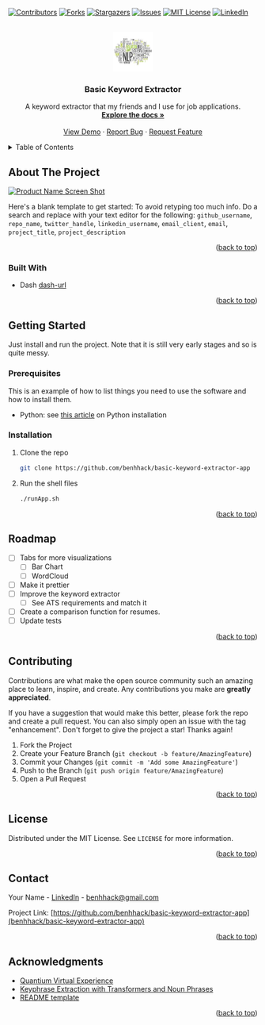<!-- See: https://github.com/othneildrew/Best-README-Template -->
<a name="readme-top"></a>


<!-- PROJECT SHIELDS -->
[![Contributors][contributors-shield]][contributors-url]
[![Forks][forks-shield]][forks-url]
[![Stargazers][stars-shield]][stars-url]
[![Issues][issues-shield]][issues-url]
[![MIT License][license-shield]][license-url]
[![LinkedIn][linkedin-shield]][linkedin-url]



<!-- PROJECT LOGO -->
<br />
<div align="center">
  <a href="https://github.com/benhhack/basic-keyword-extractor-app">
    <img src="images/logo.jpeg" alt="Logo" width="80" height="80">
  </a>

<h3 align="center">Basic Keyword Extractor</h3>

  <p align="center">
    A keyword extractor that my friends and I use for job applications.
    <br />
    <a href="https://github.com/benhhack/basic-keyword-extractor-app"><strong>Explore the docs »</strong></a>
    <br />
    <br />
    <a href="https://github.com/benhhack/basic-keyword-extractor-app">View Demo</a>
    ·
    <a href="https://github.com/benhhack/basic-keyword-extractor-app/issues">Report Bug</a>
    ·
    <a href="https://github.combenhhack/basic-keyword-extractor-app/issues">Request Feature</a>
  </p>
</div>


<!-- TABLE OF CONTENTS -->
<details>
  <summary>Table of Contents</summary>
  <ol>
    <li>
      <a href="#about-the-project">About The Project</a>
      <ul>
        <li><a href="#built-with">Built With</a></li>
      </ul>
    </li>
    <li>
      <a href="#getting-started">Getting Started</a>
      <ul>
        <li><a href="#prerequisites">Prerequisites</a></li>
        <li><a href="#installation">Installation</a></li>
      </ul>
    </li>
    <li><a href="#usage">Usage</a></li>
    <li><a href="#roadmap">Roadmap</a></li>
    <li><a href="#contributing">Contributing</a></li>
    <li><a href="#license">License</a></li>
    <li><a href="#contact">Contact</a></li>
    <li><a href="#acknowledgments">Acknowledgments</a></li>
  </ol>
</details>



<!-- ABOUT THE PROJECT -->
## About The Project

[![Product Name Screen Shot][product-screenshot]](https://example.com)

Here's a blank template to get started: To avoid retyping too much info. Do a search and replace with your text editor for the following: `github_username`, `repo_name`, `twitter_handle`, `linkedin_username`, `email_client`, `email`, `project_title`, `project_description`

<p align="right">(<a href="#readme-top">back to top</a>)</p>



### Built With

* Dash [dash-url]

<p align="right">(<a href="#readme-top">back to top</a>)</p>



<!-- GETTING STARTED -->
## Getting Started

Just install and run the project. Note that it is still very early stages and so is quite messy.

### Prerequisites

This is an example of how to list things you need to use the software and how to install them.
* Python: see [this article](https://realpython.com/installing-python/) on Python installation

### Installation

1. Clone the repo
   ```sh
   git clone https://github.com/benhhack/basic-keyword-extractor-app
   ```
2. Run the shell files
   ```sh
   ./runApp.sh
   ```

<p align="right">(<a href="#readme-top">back to top</a>)</p>



<!-- USAGE EXAMPLES 
## Usage

Use this space to show useful examples of how a project can be used. Additional screenshots, code examples and demos work well in this space. You may also link to more resources.

_For more examples, please refer to the [Documentation](https://example.com)_

<p align="right">(<a href="#readme-top">back to top</a>)</p> 



<!-- ROADMAP -->
## Roadmap

- [ ] Tabs for more visualizations
  - [ ] Bar Chart
  - [ ] WordCloud
- [ ] Make it prettier
- [ ] Improve the keyword extractor
  - [ ] See ATS requirements and match it
- [ ] Create a comparison function for resumes.
- [ ] Update tests

<!-- See the [open issues][issues-url] for a full list of proposed features (and known issues). -->

<p align="right">(<a href="#readme-top">back to top</a>)</p>



<!-- CONTRIBUTING -->
## Contributing

Contributions are what make the open source community such an amazing place to learn, inspire, and create. Any contributions you make are **greatly appreciated**.

If you have a suggestion that would make this better, please fork the repo and create a pull request. You can also simply open an issue with the tag "enhancement".
Don't forget to give the project a star! Thanks again!

1. Fork the Project
2. Create your Feature Branch (`git checkout -b feature/AmazingFeature`)
3. Commit your Changes (`git commit -m 'Add some AmazingFeature'`)
4. Push to the Branch (`git push origin feature/AmazingFeature`)
5. Open a Pull Request

<p align="right">(<a href="#readme-top">back to top</a>)</p>



<!-- LICENSE -->
## License

Distributed under the MIT License. See `LICENSE` for more information.

<p align="right">(<a href="#readme-top">back to top</a>)</p>



<!-- CONTACT -->
## Contact

Your Name - [LinkedIn][linkedin-url] - benhhack@gmail.com

Project Link: [https://github.com/benhhack/basic-keyword-extractor-app](benhhack/basic-keyword-extractor-app)

<p align="right">(<a href="#readme-top">back to top</a>)</p>



<!-- ACKNOWLEDGMENTS -->
## Acknowledgments

* [Quantium Virtual Experience](https://www.theforage.com/virtual-internships/prototype/jhiG2W9K8KLZK8nXP/Quantium:-Software-Engineering-Virtual-Experience-Program?ref=PsadgDZ2Bnb8Z5joN)
* [Keyphrase Extraction with Transformers and Noun Phrases](https://towardsdatascience.com/enhancing-keybert-keyword-extraction-results-with-keyphrasevectorizers-3796fa93f4db)
* [README template](https://github.com/othneildrew/Best-README-Template)
<p align="right">(<a href="#readme-top">back to top</a>)</p>



<!-- MARKDOWN LINKS & IMAGES -->
<!-- https://www.markdownguide.org/basic-syntax/#reference-style-links -->
[contributors-shield]: https://img.shields.io/github/contributors/benhhack/basic-keyword-extractor-app.svg?style=for-the-badge
[contributors-url]: https://github.com/benhhack/basic-keyword-extractor-app/graphs/contributors
[forks-shield]: https://img.shields.io/github/forks/benhhack/basic-keyword-extractor-app.svg?style=for-the-badge
[forks-url]: https://github.com/benhhack/basic-keyword-extractor-app/network/members
[stars-shield]: https://img.shields.io/github/stars/benhhack/basic-keyword-extractor-app.svg?style=for-the-badge
[stars-url]: https://github.com/benhhack/basic-keyword-extractor-app/stargazers
[issues-shield]: https://img.shields.io/github/issues/benhhack/basic-keyword-extractor-app.svg?style=for-the-badge
[issues-url]: https://github.com/benhhack/basic-keyword-extractor-app/issues
[license-shield]: https://img.shields.io/github/license/benhhack/basic-keyword-extractor-app.svg?style=for-the-badge
[license-url]: https://github.com/benhhack/basic-keyword-extractor-app/blob/master/LICENSE
[linkedin-shield]: https://img.shields.io/badge/-LinkedIn-black.svg?style=for-the-badge&logo=linkedin&colorB=555
[linkedin-url]: https://linkedin.com/in/benjaminhhack
[product-screenshot]: images/screenshot.png
[dash-url]: https://plotly.com/dash/
[Next-url]: https://nextjs.org/
[React.js]: https://img.shields.io/badge/React-20232A?style=for-the-badge&logo=react&logoColor=61DAFB
[React-url]: https://reactjs.org/
[Vue.js]: https://img.shields.io/badge/Vue.js-35495E?style=for-the-badge&logo=vuedotjs&logoColor=4FC08D
[Vue-url]: https://vuejs.org/
[Angular.io]: https://img.shields.io/badge/Angular-DD0031?style=for-the-badge&logo=angular&logoColor=white
[Angular-url]: https://angular.io/
[Svelte.dev]: https://img.shields.io/badge/Svelte-4A4A55?style=for-the-badge&logo=svelte&logoColor=FF3E00
[Svelte-url]: https://svelte.dev/
[Laravel.com]: https://img.shields.io/badge/Laravel-FF2D20?style=for-the-badge&logo=laravel&logoColor=white
[Laravel-url]: https://laravel.com
[Bootstrap.com]: https://img.shields.io/badge/Bootstrap-563D7C?style=for-the-badge&logo=bootstrap&logoColor=white
[Bootstrap-url]: https://getbootstrap.com
[JQuery.com]: https://img.shields.io/badge/jQuery-0769AD?style=for-the-badge&logo=jquery&logoColor=white
[JQuery-url]: https://jquery.com 
